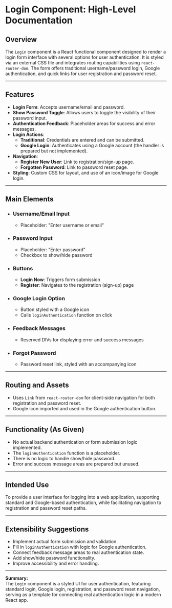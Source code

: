 # Login Component: High-Level Documentation

## Overview

The `Login` component is a React functional component designed to render a login form interface with several options for user authentication. It is styled via an external CSS file and integrates routing capabilities using `react-router-dom`. The form offers traditional username/password login, Google authentication, and quick links for user registration and password reset.

---

## Features

- **Login Form**: Accepts username/email and password.
- **Show Password Toggle**: Allows users to toggle the visibility of their password input.
- **Authentication Feedback**: Placeholder areas for success and error messages.
- **Login Actions**:
  - **Traditional**: Credentials are entered and can be submitted.
  - **Google Login**: Authenticates using a Google account (the handler is prepared but not implemented).
- **Navigation**:
  - **Register New User**: Link to registration/sign-up page.
  - **Forgotten Password**: Link to password reset page.
- **Styling**: Custom CSS for layout, and use of an icon/image for Google login.

---

## Main Elements

- ### Username/Email Input
  - Placeholder: "Enter username or email"

- ### Password Input
  - Placeholder: "Enter password"
  - Checkbox to show/hide password

- ### Buttons
  - **Login Now**: Triggers form submission
  - **Register**: Navigates to the registration (sign-up) page

- ### Google Login Option
  - Button styled with a Google icon
  - Calls `loginAuthentication` function on click

- ### Feedback Messages
  - Reserved DIVs for displaying error and success messages

- ### Forgot Password
  - Password reset link, styled with an accompanying icon

---

## Routing and Assets

- Uses `Link` from `react-router-dom` for client-side navigation for both registration and password reset.
- Google icon imported and used in the Google authentication button.

---

## Functionality (As Given)

- No actual backend authentication or form submission logic implemented.
- The `loginAuthentication` function is a placeholder.
- There is no logic to handle show/hide password.
- Error and success message areas are prepared but unused.

---

## Intended Use

To provide a user interface for logging into a web application, supporting standard and Google-based authentication, while facilitating navigation to registration and password reset paths.

---

## Extensibility Suggestions

- Implement actual form submission and validation.
- Fill in `loginAuthentication` with logic for Google authentication.
- Connect feedback message areas to real authentication state.
- Add show/hide password functionality.
- Improve accessibility and error handling.

---

**Summary:**  
The `Login` component is a styled UI for user authentication, featuring standard login, Google login, registration, and password reset navigation, serving as a template for connecting real authentication logic in a modern React app.